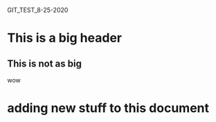 GIT_TEST_8-25-2020
# This is a big header
## This is not as big
                            
wow
# adding new stuff to this document 